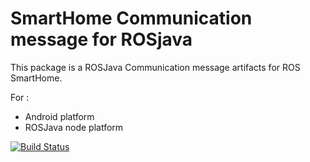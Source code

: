 # SmartHome Communication message for ROSjava
This package is a ROSJava Communication message artifacts for ROS SmartHome.

For :
* Android platform
* ROSJava node platform 

[![Build Status](http://build.ros.org/buildStatus/icon?job=Idev__smarthome_comm_msgs_java__ubuntu_trusty_amd64)](http://build.ros.org/job/Idev__smarthome_comm_msgs_java__ubuntu_trusty_amd64/)
